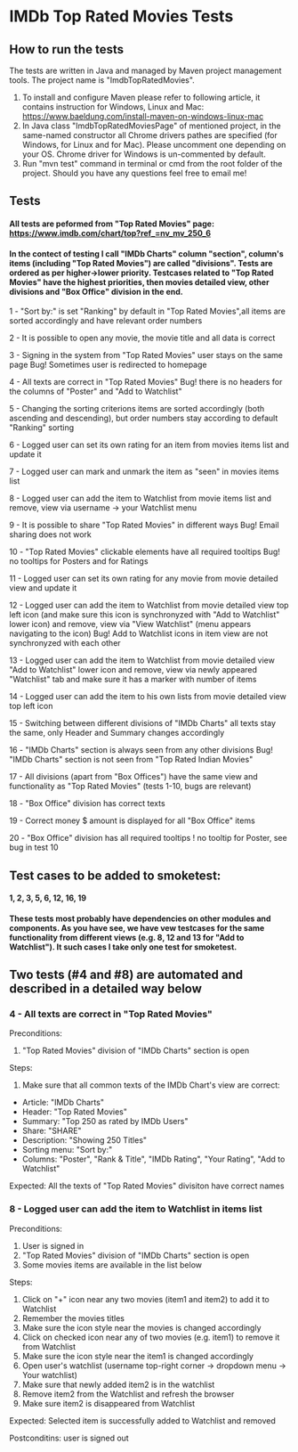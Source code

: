 # IMDb Top Rated Movies Tests 

## How to run the tests 

The tests are written in Java and managed by Maven project management tools. The project name is "ImdbTopRatedMovies".
1. To install and configure Maven please refer to following article, it contains instruction for Windows, Linux and Mac: https://www.baeldung.com/install-maven-on-windows-linux-mac
2. In Java class "ImdbTopRatedMoviesPage" of mentioned project, in the same-named constructor all Chrome drivers pathes are specified (for Windows, for Linux and for Mac). Please uncomment one depending on your OS. Chrome driver for Windows is un-commented by default.  
3. Run "mvn test" command in terminal or cmd from the root folder of the project.
Should you have any questions feel free to email me!

## Tests
#### All tests are peformed from "Top Rated Movies" page: https://www.imdb.com/chart/top?ref_=nv_mv_250_6
#### In the contect of testing I call "IMDb Charts" column "section", column's items (including "Top Rated Movies") are called "divisions". Tests are ordered as per higher->lower priority. Testcases related to "Top Rated Movies" have the highest priorities, then movies detailed view, other divisions and "Box Office" division in the end.

1 - "Sort by:" is set "Ranking" by default in "Top Rated Movies",all items are sorted accordingly and have relevant order numbers

2 - It is possible to open any movie, the movie title and all data is correct

3 - Signing in the system from "Top Rated Movies" user stays on the same page
Bug! Sometimes user is redirected to homepage

4 - All texts are correct in "Top Rated Movies"
Bug! there is no headers for the columns of "Poster" and "Add to Watchlist"

5 - Changing the sorting criterions items are sorted
accordingly (both ascending and descending), but order numbers stay according to default "Ranking" sorting

6 - Logged user can set its own rating for an item from movies items list and update it

7 - Logged user can mark and unmark the item as "seen" in movies items list

8 - Logged user can add the item to Watchlist from movie items list and remove, view via username -> your Watchlist menu

9 - It is possible to share "Top Rated Movies" in different ways
Bug! Email sharing does not work

10 - "Top Rated Movies" clickable elements have all required tooltips
Bug! no tooltips for Posters and for Ratings

11 - Logged user can set its own rating for any movie from movie detailed view and update it

12 - Logged user can add the item to Watchlist from movie detailed view top left icon (and make sure this icon is synchronyzed with
 "Add to Watchlist" lower icon) and remove, view via "View Watchlist" (menu appears navigating to the icon)
Bug! Add to Watchlist icons in item view are not synchronyzed with each other

13 - Logged user can add the item to Watchlist from movie detailed view "Add to Watchlist" lower icon and remove,
view via newly appeared "Watchlist" tab and make sure it has a marker with number of items

14 - Logged user can add the item to his own lists from movie detailed view top left icon

15 - Switching between different divisions of "IMDb Charts" all texts stay the same, only Header and Summary changes accordingly

16 - "IMDb Charts" section is always seen from any other divisions
Bug! "IMDb Charts" section is not seen from "Top Rated Indian Movies"

17 - All divisions (apart from "Box Offices") have the same view and functionality as "Top Rated Movies" (tests 1-10, bugs are relevant)

18 - "Box Office" division has correct texts

19 - Correct money $ amount is displayed for all "Box Office" items

20 - "Box Office" division has all required tooltips
! no tooltip for Poster, see bug in test 10


## Test cases to be added to smoketest:
#### 1, 2, 3, 5, 6, 12, 16, 19
#### These tests most probably have dependencies on other modules and components. As you have see, we have vew testcases for the same functionality from different views (e.g. 8, 12 and 13 for "Add to Watchlist"). It such cases I take only one test for smoketest.

## Two tests (#4 and #8) are automated and described in a detailed way below 

### 4 -  All texts are correct in "Top Rated Movies"

Preconditions:
1. "Top Rated Movies" division of "IMDb Charts" section is open

Steps:
1. Make sure that all common texts of the IMDb Chart's view are correct:
- Article: "IMDb Charts"
- Header: "Top Rated Movies"
- Summary: "Top 250 as rated by IMDb Users"
- Share: "SHARE"
- Description: "Showing 250 Titles"
- Sorting menu: "Sort by:"
- Columns: "Poster", "Rank & Title", "IMDb Rating", "Your Rating", "Add to Watchlist"

Expected: All the texts of "Top Rated Movies" divisiton have correct names

### 8 - Logged user can add the item to Watchlist in items list

Preconditions:
1. User is signed in
2. "Top Rated Movies" division of "IMDb Charts" section is open
3. Some movies items are available in the list below

Steps:
1. Click on "+" icon near any two movies (item1 and item2) to add it to Watchlist
2. Remember the movies titles
3. Make sure the icon style near the movies is changed accordingly
4. Click on checked icon near any of two movies (e.g. item1) to remove it from Watchlist
5. Make sure the icon style near the item1 is changed accordingly
6. Open user's watchlist (username top-right corner -> dropdown menu -> Your watchlist)
7. Make sure that newly added item2 is in the watchlist
8. Remove item2 from the Watchlist and refresh the browser
9. Make sure item2 is disappeared from Watchlist

Expected: Selected item is successfully added to Watchlist and removed

Postconditins: user is signed out
